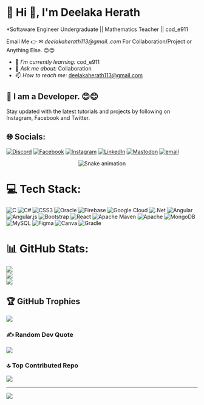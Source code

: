 # 💫 Hi 👋, I'm Deelaka Herath
*Softaware Engineer Undergraduate  || Mathematics Teacher || cod_e911

Email Me 👉 ✉ *deelakaherath113@gmail..com* For Collaboration/Project or Anything Else. 😊😊

- 🌱 *I’m currently learning:* cod_e911
- 💬 *Ask me about:* Collaboration
- 📫 *How to reach me:* deelakaherath113@gmail.com
  
## 🔗 I am a Developer. 😊😊

Stay updated with the latest tutorials and projects by following on Instagram, Facebook and Twitter.
## 🌐 Socials:
[![Discord](https://img.shields.io/badge/Discord-%237289DA.svg?logo=discord&logoColor=white)](https://discord.gg/https://discord.gg/2pH2Bkdn) [![Facebook](https://img.shields.io/badge/Facebook-%231877F2.svg?logo=Facebook&logoColor=white)](https://facebook.com/DeelakaPabasara) [![Instagram](https://img.shields.io/badge/Instagram-%23E4405F.svg?logo=Instagram&logoColor=white)](https://instagram.com/_deelaka_herath) [![LinkedIn](https://img.shields.io/badge/LinkedIn-%230077B5.svg?logo=linkedin&logoColor=white)](https://linkedin.com/in/www.linkedin.com/in/deelaka-herath-60177035b) [![Mastodon](https://img.shields.io/badge/-MASTODON-%232B90D9?logo=mastodon&logoColor=white)](https://mastodon.social/@DeelakaHerath) [![email](https://img.shields.io/badge/Email-D14836?logo=gmail&logoColor=white)](mailto:deelakaherath113@gmail.com) 

<!-- Snake Game Repo View -->

<div align="center">
  <img src="https://profile-readme-generator.com/assets/snake.svg" alt="Snake animation" />
</div>



# 💻 Tech Stack:
![C](https://img.shields.io/badge/c-%2300599C.svg?style=for-the-badge&logo=c&logoColor=white) ![C#](https://img.shields.io/badge/c%23-%23239120.svg?style=for-the-badge&logo=csharp&logoColor=white) ![CSS3](https://img.shields.io/badge/css3-%231572B6.svg?style=for-the-badge&logo=css3&logoColor=white) ![Oracle](https://img.shields.io/badge/Oracle-F80000?style=for-the-badge&logo=oracle&logoColor=white) ![Firebase](https://img.shields.io/badge/firebase-%23039BE5.svg?style=for-the-badge&logo=firebase) ![Google Cloud](https://img.shields.io/badge/GoogleCloud-%234285F4.svg?style=for-the-badge&logo=google-cloud&logoColor=white) ![.Net](https://img.shields.io/badge/.NET-5C2D91?style=for-the-badge&logo=.net&logoColor=white) ![Angular](https://img.shields.io/badge/angular-%23DD0031.svg?style=for-the-badge&logo=angular&logoColor=white) ![Angular.js](https://img.shields.io/badge/angular.js-%23E23237.svg?style=for-the-badge&logo=angularjs&logoColor=white) ![Bootstrap](https://img.shields.io/badge/bootstrap-%238511FA.svg?style=for-the-badge&logo=bootstrap&logoColor=white) ![React](https://img.shields.io/badge/react-%2320232a.svg?style=for-the-badge&logo=react&logoColor=%2361DAFB) ![Apache Maven](https://img.shields.io/badge/Apache%20Maven-C71A36?style=for-the-badge&logo=Apache%20Maven&logoColor=white) ![Apache](https://img.shields.io/badge/apache-%23D42029.svg?style=for-the-badge&logo=apache&logoColor=white) ![MongoDB](https://img.shields.io/badge/MongoDB-%234ea94b.svg?style=for-the-badge&logo=mongodb&logoColor=white) ![MySQL](https://img.shields.io/badge/mysql-4479A1.svg?style=for-the-badge&logo=mysql&logoColor=white) ![Figma](https://img.shields.io/badge/figma-%23F24E1E.svg?style=for-the-badge&logo=figma&logoColor=white) ![Canva](https://img.shields.io/badge/Canva-%2300C4CC.svg?style=for-the-badge&logo=Canva&logoColor=white) ![Gradle](https://img.shields.io/badge/Gradle-02303A.svg?style=for-the-badge&logo=Gradle&logoColor=white)
# 📊 GitHub Stats:
![](https://github-readme-stats.vercel.app/api?username=Deelaka-RGB&theme=dark&hide_border=false&include_all_commits=false&count_private=false)<br/>
![](https://nirzak-streak-stats.vercel.app/?user=Deelaka-RGB&theme=dark&hide_border=false)<br/>
![](https://github-readme-stats.vercel.app/api/top-langs/?username=Deelaka-RGB&theme=dark&hide_border=false&include_all_commits=false&count_private=false&layout=compact)

## 🏆 GitHub Trophies
![](https://github-profile-trophy.vercel.app/?username=Deelaka-RGB&theme=radical&no-frame=false&no-bg=true&margin-w=4)

### ✍️ Random Dev Quote
![](https://quotes-github-readme.vercel.app/api?type=horizontal&theme=radical)

### 🔝 Top Contributed Repo
![](https://github-contributor-stats.vercel.app/api?username=Deelaka-RGB&limit=5&theme=merko&combine_all_yearly_contributions=true)

---
[![](https://visitcount.itsvg.in/api?id=Deelaka-RGB&icon=0&color=0)](https://visitcount.itsvg.in)

<!-- Proudly created with GPRM ( https://gprm.itsvg.in ) -->
